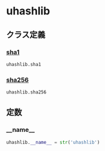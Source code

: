 # uhashlib
## クラス定義
### [sha1](../../class/uhashlib.sha1/)
```python
uhashlib.sha1
```
### [sha256](../../class/uhashlib.sha256/)
```python
uhashlib.sha256
```
## 定数
### \_\_name\_\_
```python
uhashlib.__name__ = str('uhashlib')
```
